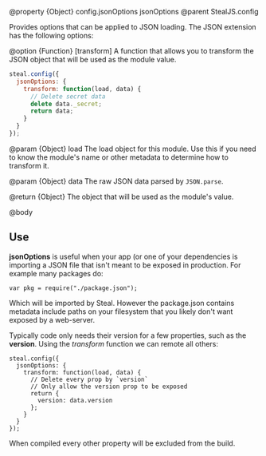 @property {Object} config.jsonOptions jsonOptions
@parent StealJS.config

Provides options that can be applied to JSON loading. The JSON extension has the following options:

@option {Function} [transform] A function that allows you to transform the JSON object that will be used as the module value.

```js
steal.config({
  jsonOptions: {
    transform: function(load, data) {
      // Delete secret data
	  delete data._secret;
	  return data;
	}
  }
});
```

  @param {Object} load The load object for this module. Use this if you need to know the module's name or other metadata to determine how to transform it.
  
  @param {Object} data The raw JSON data parsed by `JSON.parse`.

  @return {Object} The object that will be used as the module's value.

@body

## Use

**jsonOptions** is useful when your app (or one of your dependencies is importing a JSON file that isn't meant to be exposed in production. For example many packages do:

```
var pkg = require("./package.json");
```

Which will be imported by Steal. However the package.json contains metadata include paths on your filesystem that you likely don't want exposed by a web-server.

Typically code only needs their version for a few properties, such as the **version**. Using the *transform* function we can remote all others:

```
steal.config({
  jsonOptions: {
    transform: function(load, data) {
      // Delete every prop by `version`
	  // Only allow the version prop to be exposed
	  return {
	    version: data.version
	  };
	}
  }
});
```

When compiled every other property will be excluded from the build.

